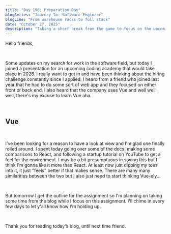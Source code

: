 ```yaml
---
title: "Day 190: Preparation Day"
blogSeries: "Journey To: Software Engineer"
blogLine: "From warehouse racks to full stack"
date: "October 27, 2025"
description: "Taking a short break from the game to focus on the upcoming challenge."
---
```


Hello friends,

<br>

Some updates on my search for work in the software field, but today I joined a presentation for an upcoming coding academy that would take place in 2026. I really want to get in and have been thinking about the hiring challenge constantly since I applied. I heard from a friend who joined last year that he had to do some sort of web app and they focused on either front or back end. I also heard that the company uses Vue and well well well, there's my excuse to learn Vue aha.

<br>

## Vue

<br>

I've been looking for a reason to have a look at view and I'm glad one finally rolled around. I spent today going over some of the docs, making some comparisons to React, and following a startup tutorial on YouTube to get a feel for the environment. I may be a bit presumptuous in saying this but I think I'm gonna like it more than React. At least now just dipping my toes into it, it just "feels" better if that makes sense. There are many many similarities between the two but I also just need to start thinking Vue-ely...

<br>

But tomorrow I get the outline for the assignment so I'm planning on taking some time from the blog while I focus on this assignment. I'll chime in every few days to let y'all know how I'm holding up.

<br>

Thank you for reading today's blog, until next time friend.